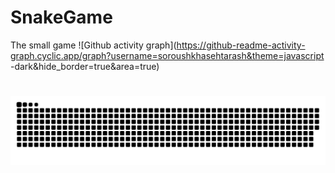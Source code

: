 # SnakeGame
The small game 
![Github activity graph](https://github-readme-activity-graph.cyclic.app/graph?username=soroushkhasehtarash&theme=javascript
-dark&hide_border=true&area=true)
#
![Snake](https://github.com/iTzArshia/iTzArshia/blob/output/github-contribution-grid-snake-dark.svg)
#
